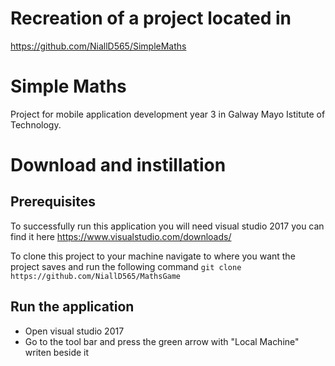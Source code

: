 # Recreation of a project located in 
https://github.com/NiallD565/SimpleMaths
# Simple Maths 
Project for mobile application development year 3 in Galway Mayo Istitute of Technology.

# Download and instillation
## Prerequisites
To successfully run this application you will need visual studio 2017
you can find it here https://www.visualstudio.com/downloads/

To clone this project to your machine navigate to where you want the project saves and run the following command 
`git clone https://github.com/NiallD565/MathsGame`

## Run the application
* Open visual studio 2017
* Go to the tool bar and press the green arrow with "Local Machine" writen beside it
